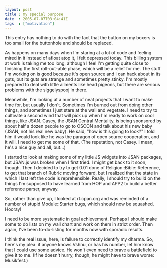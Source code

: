 ```yaml
---
layout: post
title : my special purpose
date  : 2005-07-07T03:04:41Z
tags  : ["motivation"]
---
```

This entry has nothing to do with the fact that the button on my boxers is too small for the buttonhole and should be replaced.

As happens on many days when I'm staring at a lot of code and feeling mired in it instead of afloat atop it, I felt depressed today.  This billing system at work is taking me too long, although I feel I'm getting quite close to finishing the first roll-out-able phase, which will be a relief for me.  The stuff I'm working on is good because it's open source and I can hack about in its guts, but its guts are strange and sometimes pretty stinky.  I'm mostly prepared to deal with little ailments like head pigeons, but there are serious problems with the siggelyspooj in there.

Meanwhile, I'm looking at a number of neat projects that I want to make time for, but usually I don't.  Sometimes I'm burned out from doing other things, and sometimes I just stare at the wall and vegetate.  I need to try to cultivate a second wind that will pick up when I'm ready to work on cool things, like JSAN.  Casey, the JSAN Central Mentality, is being sponsored by about half a dozen people to go to OSCON and talk about his new baby (JSAN, not his real new baby).  He said, "how is this going to look?"  I told him it would look like he was the paragon of open source cooperation, and it will.  I need to get me some of that.  (The reputation, not Casey.  I mean, he's a nice guy and all, but...)

I started to look at making some of my little JS widgets into JSAN packages, but JSAN.js was broken when I first tried.  I might get back to it soon, though.  Then I decided to try to get 0.01 done of Religion::Bible::Reference, to get that branch of Rubric moving forward, but I realized that the state in which I last left the code is reprehensible.  Really, I should try to build on the things I'm supposed to have learned from HOP and APP2 to build a better reference parser, anyway.

So, rather than give up, I looked at rt.cpan.org and was reminded of a number of stupid Module::Starter bugs, which should now be squashed.  Hooray!

I need to be more systematic in goal achievement.  Perhaps I should make some to do lists on my wall chart and work on them in strict order.  Then again, I've been to-do-listing for months now with sporadic results.

I think the real issue, here, is failure to correctly identify my dharma.  So, here's my plea:  if anyone knows Vshnu, or has his number, let him know that I could use some advice.  He won't even need to brave a battlefield to give it to me.  (If he doesn't hurry, though, he might have to brave worse: Musikfest.) 
